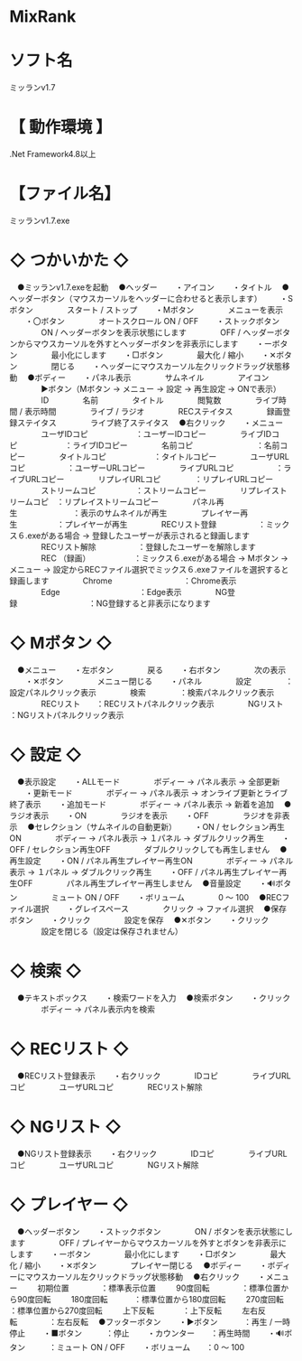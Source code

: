 # MixRank

# ソフト名
ミッランv1.7

# 【 動作環境 】
.Net Framework4.8以上

# 【ファイル名】
ミッランv1.7.exe

# ◇ つかいかた ◇
　●ミッランv1.7.exeを起動
　●ヘッダー
　　・アイコン
　　・タイトル
　●ヘッダーボタン（マウスカーソルをヘッダーに合わせると表示します）
　　・Sボタン
　　　　スタート / ストップ
　　・Mボタン
　　　　メニューを表示
　　・〇ボタン
　　　　オートスクロール ON / OFF
　　・ストックボタン
　　　　ON / ヘッダーボタンを表示状態にします
　　　　OFF / ヘッダーボタンからマウスカーソルを外すとヘッダーボタンを非表示にします
　　・ーボタン
　　　　最小化にします
　　・□ボタン
　　　　最大化 / 縮小
　　・✕ボタン
　　　　閉じる
　　・ヘッダーにマウスカーソル左クリックドラッグ状態移動
　●ボディー
　　・パネル表示
　　　　サムネイル
　　　　アイコン
　　　　▶ボタン（Mボタン -> メニュー -> 設定 -> 再生設定 -> ONで表示）
　　　　ID
　　　　名前
　　　　タイトル
　　　　閲覧数
　　　　ライブ時間 / 表示時間
　　　　ライブ / ラジオ
　　　　RECステイタス
　　　　録画登録ステイタス
　　　　ライブ終了ステイタス
　●右クリック
　　・メニュー
　　　　ユーザIDコピ　　　　　　：ユーザーIDコピー
　　　　ライブIDコピ　　　　　　：ライブIDコピー
　　　　名前コピ　　　　　　　　：名前コピー
　　　　タイトルコピ　　　　　　：タイトルコピー
　　　　ユーザURLコピ　　 　　　：ユーザーURLコピー
　　　　ライブURLコピ　　 　　　：ライブURLコピー
　　　　リプレイURLコピ　　 　　：リプレイURLコピー
　　　　ストリームコピ　　　　　：ストリームコピー
　　　　リプレイストリームコピ　：リプレイストリームコピー
　　　　パネル再生　　　　　　　：表示のサムネイルが再生
　　　　プレイヤー再生　　　　　：プレイヤーが再生
　　　　RECリスト登録　　　　　 ：ミックス６.exeがある場合 -> 登録したユーザーが表示されると録画します
　　　　RECリスト解除　　　　　 ：登録したユーザーを解除します
　　　　REC （録画）　　　　　　：ミックス６.exeがある場合 -> Mボタン -> メニュー -> 設定からRECファイル選択でミックス６.exeファイルを選択すると録画します
　　　　Chrome　　　　　　　　　：Chrome表示
　　　　Edge　　　　　　　　　　：Edge表示
　　　　NG登録　　　　　　　　　：NG登録すると非表示になります

# ◇ Mボタン ◇
　●メニュー
　　・左ボタン
　　　　戻る
　　・右ボタン
　　　　次の表示
　　・✕ボタン
　　　　メニュー閉じる
　　・パネル
　　　　設定　　　　 ：設定パネルクリック表示
　　　　検索　　　　 ：検索パネルクリック表示
　　　　RECリスト　　：RECリストパネルクリック表示
　　　　NGリスト　　 ：NGリストパネルクリック表示

# ◇ 設定 ◇
　●表示設定
　　・ALLモード
　　　　ボディー -> パネル表示 -> 全部更新
　　・更新モード
　　　　ボディー -> パネル表示 -> オンライブ更新とライブ終了表示
　　・追加モード
　　　　ボディー -> パネル表示 -> 新着を追加
　●ラジオ表示
　　・ON
　　　　ラジオを表示
　　・OFF
　　　　ラジオを非表示
　●セレクション（サムネイルの自動更新）
　　・ON / セレクション再生ON
　　　　ボディー -> パネル表示 -> １パネル -> ダブルクリック再生
　　・OFF / セレクション再生OFF
　　　　ダブルクリックしても再生しません
　●再生設定
　　・ON / パネル再生プレイヤー再生ON
　　　　ボディー -> パネル表示 -> １パネル -> ダブルクリック再生
　　・OFF / パネル再生プレイヤー再生OFF
　　　　パネル再生プレイヤー再生しません
　●音量設定
　　・🔊ボタン
　　　　ミュート ON / OFF
　　・ボリューム
　　　　0 ～ 100
　●RECファイル選択
　　・グレイスペース
　　　　クリック -> ファイル選択
　●保存ボタン
　　・クリック
　　　　設定を保存
　●✕ボタン
　　・クリック
　　　　設定を閉じる（設定は保存されません）

# ◇ 検索 ◇
　●テキストボックス
　　・検索ワードを入力
　●検索ボタン
　　・クリック
　　　　ボディー -> パネル表示内を検索

# ◇ RECリスト ◇
　●RECリスト登録表示
　　・右クリック
　　　　IDコピ
　　　　ライブURLコピ
　　　　ユーザURLコピ
　　　　RECリスト解除

# ◇ NGリスト ◇
　●NGリスト登録表示
　　・右クリック
　　　　IDコピ
　　　　ライブURLコピ
　　　　ユーザURLコピ
　　　　NGリスト解除

# ◇ プレイヤー ◇
　●ヘッダーボタン
　　・ストックボタン
　　　　ON / ボタンを表示状態にします
　　　　OFF / プレイヤーからマウスカーソルを外すとボタンを非表示にします
　　・ーボタン
　　　　最小化にします
　　・□ボタン
　　　　最大化 / 縮小
　　・✕ボタン
　　　　プレイヤー閉じる
　●ボディー
　　・ボディーにマウスカーソル左クリックドラッグ状態移動
　●右クリック
　　・メニュー
　　   初期位置　　　　：標準表示位置
　　   90度回転　　　　：標準位置から90度回転
　　   180度回転　　　 ：標準位置から180度回転
　　   270度回転　　 　：標準位置から270度回転
　　   上下反転　　 　 ：上下反転
　　   左右反転　　　　：左右反転
　●フッターボタン
　　・▶ボタン　 　　：再生 / 一時停止
　　・■ボタン　　　：停止
　　・カウンター　　：再生時間
　　・🔊ボタン　　　：ミュート ON / OFF
　　・ボリューム　　：0 ～ 100
